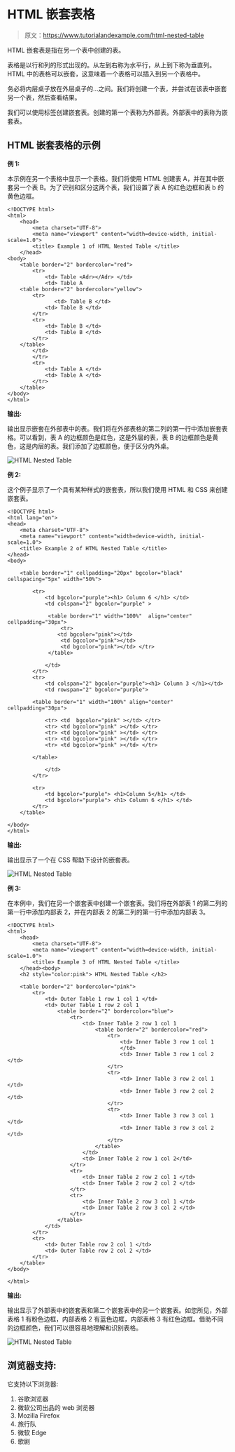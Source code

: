 # HTML 嵌套表格

> 原文：<https://www.tutorialandexample.com/html-nested-table>

HTML 嵌套表是指在另一个表中创建的表。

表格是以行和列的形式出现的。从左到右称为水平行，从上到下称为垂直列。HTML 中的表格可以嵌套，这意味着一个表格可以插入到另一个表格中。

务必将内层桌子放在外层桌子的…之间。我们将创建一个表，并尝试在该表中嵌套另一个表，然后查看结果。

我们可以使用标签创建嵌套表。创建的第一个表称为外部表。外部表中的表称为嵌套表。

## HTML 嵌套表格的示例

**例 1:**

本示例在另一个表格中显示一个表格。我们将使用 HTML 创建表 A，并在其中嵌套另一个表 B。为了识别和区分这两个表，我们设置了表 A 的红色边框和表 b 的黄色边框。

```
<!DOCTYPE html>
<html>
    <head>
        <meta charset="UTF-8">
        <meta name="viewport" content="width=device-width, initial-scale=1.0">
        <title> Example 1 of HTML Nested Table </title>
    </head>
<body>
	<table border="2" bordercolor="red">
		<tr>
			<td> Table <Adr></Adr> </td>
			<td> Table A
	<table border="2" bordercolor="yellow">
		<tr>
		       <td> Table B </td>
			<td> Table B </td>
		</tr>
		<tr>
			<td> Table B </td>
			<td> Table B </td>
		</tr>
	</table>
		</td>
		</tr>
		<tr>
			<td> Table A </td>
			<td> Table A </td>
		</tr>
	</table>
</body>
</html> 
```

**输出:**

输出显示嵌套在外部表中的表。我们将在外部表格的第二列的第一行中添加嵌套表格。可以看到，表 A 的边框颜色是红色，这是外层的表，表 B 的边框颜色是黄色，这是内层的表。我们添加了边框颜色，便于区分内外桌。

![HTML Nested Table](img/8318bff5097c6514223294b454854441.png)

**例 2:**

这个例子显示了一个具有某种样式的嵌套表，所以我们使用 HTML 和 CSS 来创建嵌套表。

```
<!DOCTYPE html>
<html lang="en">
<head>
    <meta charset="UTF-8">
    <meta name="viewport" content="width=device-width, initial-scale=1.0">
    <title> Example 2 of HTML Nested Table </title>
</head>
<body>

    <table border="1" cellpadding="20px" bgcolor="black" cellspacing="5px" width="50%">

        <tr>
            <td bgcolor="purple"><h1> Column 6 </h1> </td>
            <td colspan="2" bgcolor="purple" >

             <table border="1" width="100%"  align="center" cellpadding="30px">
                 <tr>
                <td bgcolor="pink"></td>
                 <td bgcolor="pink"></td>
                 <td bgcolor="pink"></td> </tr>
             </table>

            </td>
        </tr>
        <tr>
            <td colspan="2" bgcolor="purple"><h1> Column 3 </h1></td>
            <td rowspan="2" bgcolor="purple">

        <table border="1" width="100%" align="center" cellpadding="30px">

            <tr> <td  bgcolor="pink" ></td> </tr>
            <tr> <td bgcolor="pink" ></td> </tr>
            <tr> <td bgcolor="pink" ></td> </tr>
            <tr> <td bgcolor="pink" ></td> </tr>
            <tr> <td bgcolor="pink" ></td> </tr>

        </table>

            </td>
        </tr>

        <tr>
            <td bgcolor="purple"> <h1>Column 5</h1> </td>
            <td bgcolor="purple"> <h1> Column 6 </h1> </td>
        </tr>
    </table>

</body>
</html> 
```

**输出:**

输出显示了一个在 CSS 帮助下设计的嵌套表。

![HTML Nested Table](img/a2e9f16925045bcfbb350071f33e3c62.png)

**例 3:**

在本例中，我们在另一个嵌套表中创建一个嵌套表。我们将在外部表 1 的第二列的第一行中添加内部表 2，并在内部表 2 的第二列的第一行中添加内部表 3。

```
<!DOCTYPE html>
<html>
    <head>
        <meta charset="UTF-8">
        <meta name="viewport" content="width=device-width, initial-scale=1.0">
        <title> Example 3 of HTML Nested Table </title>
    </head><body>
	<h2 style="color:pink"> HTML Nested Table </h2>

	<table border="2" bordercolor="pink">
		<tr>
			<td> Outer Table 1 row 1 col 1 </td>
			<td> Outer Table 1 row 2 col 1 
				<table border="2" bordercolor="blue">
					<tr>
						<td> Inner Table 2 row 1 col 1 
							<table border="2" bordercolor="red">
								<tr>
									<td> Inner Table 3 row 1 col 1 
									</td>
									<td> Inner Table 3 row 1 col 2 </td>
								</tr>
								<tr>
									<td> Inner Table 3 row 2 col 1 </td>
									<td> Inner Table 3 row 2 col 2 </td>
								</tr>
								<tr>
									<td> Inner Table 3 row 3 col 1 </td>
									<td> Inner Table 3 row 3 col 2 </td>
								</tr>
							</table>
						</td>
						<td> Inner Table 2 row 1 col 2</td>
					</tr>
					<tr>
						<td> Inner Table 2 row 2 col 1 </td>
						<td> Inner Table 2 row 2 col 2 </td>
					</tr>
					<tr>
						<td> Inner Table 2 row 3 col 1 </td>
						<td> Inner Table 2 row 3 col 2 </td>
					</tr>
				</table>
			</td>
		</tr>
		<tr>
			<td> Outer Table row 2 col 1 </td>
			<td> Outer Table row 2 col 2 </td>
		</tr>
	</table>
</body>

</html> 
```

**输出:**

输出显示了外部表中的嵌套表和第二个嵌套表中的另一个嵌套表。如您所见，外部表格 1 有粉色边框，内部表格 2 有蓝色边框，内部表格 3 有红色边框。借助不同的边框颜色，我们可以很容易地理解和识别表格。

![HTML Nested Table](img/53b5e1bc25f38396cea018024eecfed4.png)

## 浏览器支持:

它支持以下浏览器:

1.  谷歌浏览器
2.  微软公司出品的 web 浏览器
3.  Mozilla Firefox
4.  旅行队
5.  微软 Edge
6.  歌剧